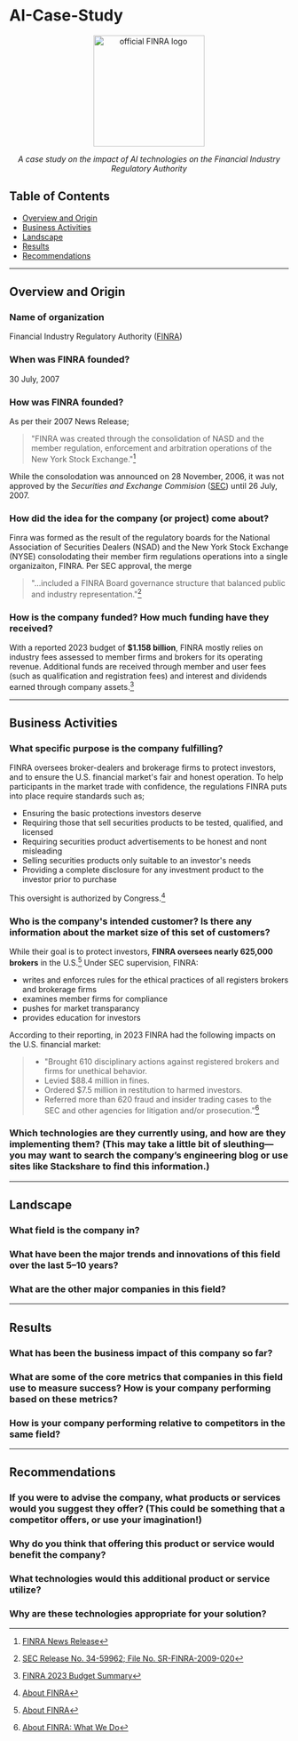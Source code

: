 # AI-Case-Study

<div align='center'>
<img src='https://www.finra.org/themes/custom/finra_bootstrap_sass/images/FINRA_Logo_Web_Rev.png' height='200' title='official FINRA logo' alt='official FINRA logo'/>

*A case study on the impact of AI technologies on the Financial Industry Regulatory Authority*
</div>

## Table of Contents

* [Overview and Origin](#Overview-and-Origin)
* [Business Activities](#Business-Activities)
* [Landscape](#Landscape)
* [Results](#Results)
* [Recommendations](#Recommendations)

---

## Overview and Origin

### Name of organization

Financial Industry Regulatory Authority (<a href='https://www.finra.org/#/' title='FINRA website'>FINRA</a>)

### When was FINRA founded?

30 July, 2007

### How was FINRA founded?

As per their 2007 News Release;

>"FINRA was created through the consolidation of NASD and the member regulation, enforcement and arbitration operations of the New York Stock Exchange."[^1]

While the consolodation was announced on 28 November, 2006, it was not approved by the *Securities and Exchange Commision* (<a href='https://www.sec.gov/' title='SEC website'>SEC</a>) until 26 July, 2007.

### How did the idea for the company (or project) come about?

Finra was formed as the result of the regulatory boards for the National Association of Securities Dealers (NSAD) and the New York Stock Exchange (NYSE) consolodating their member firm regulations operations into a single organizaiton, FINRA. Per SEC approval, the merge 

> "...included a FINRA Board governance structure that balanced public and industry representation."[^2]

### How is the company funded? How much funding have they received?

With a reported 2023 budget of **$1.158 billion**, FINRA mostly relies on industry fees assessed to member firms and brokers for its operating revenue. Additional funds are received through member and user fees (such as qualification and registration fees) and interest and dividends earned through company assets.[^3]

---

## Business Activities

### What specific purpose is the company fulfilling?

FINRA oversees broker-dealers and brokerage firms to protect investors, and to ensure the U.S. financial market's fair and honest operation. To help participants in the market trade with confidence, the regulations FINRA puts into place require standards such as;

+ Ensuring the basic protections investors deserve
+ Requiring those that sell securities products to be tested, qualified, and licensed
+ Requiring securities product advertisements to be honest and nont misleading
+ Selling securities products only suitable to an investor's needs
+ Providing a complete disclosure for any investment product to the investor prior to purchase

This oversight is authorized by Congress.[^4]

### Who is the company's intended customer? Is there any information about the market size of this set of customers?

While their goal is to protect investors, **FINRA oversees nearly 625,000 brokers** in the U.S.[^4] Under SEC supervision, FINRA:

+ writes and enforces rules for the ethical practices of all registers brokers and brokerage firms
+ examines member firms for compliance
+ pushes for market transparancy
+ provides education for investors

According to their reporting, in 2023 FINRA had the following impacts on the U.S. financial market:

> + "Brought 610 disciplinary actions against registered brokers and firms for unethical behavior.
> + Levied $88.4 million in fines.
> + Ordered $7.5 million in restitution to harmed investors.
> + Referred more than 620 fraud and insider trading cases to the SEC and other agencies for litigation and/or prosecution."[^5]

### Which technologies are they currently using, and how are they implementing them? (This may take a little bit of sleuthing&mdash;you may want to search the company’s engineering blog or use sites like Stackshare to find this information.)



---

## Landscape

### What field is the company in?

### What have been the major trends and innovations of this field over the last 5&ndash;10 years?

### What are the other major companies in this field?

---

## Results

### What has been the business impact of this company so far?

### What are some of the core metrics that companies in this field use to measure success? How is your company performing based on these metrics?

### How is your company performing relative to competitors in the same field?

---

## Recommendations

### If you were to advise the company, what products or services would you suggest they offer? (This could be something that a competitor offers, or use your imagination!)

### Why do you think that offering this product or service would benefit the company?

### What technologies would this additional product or service utilize?

### Why are these technologies appropriate for your solution?



[^1]: <a href='https://web.archive.org/web/20091124011814/http://www.finra.org/Newsroom/NewsReleases/2007/P036329'> FINRA News Release</a>

[^2]: <a href='https://github.com/MxOdele/AI-Case-Study/blob/c1ef4899a2d210f2a43285361c40d815b27da9f0/References/SEC-Release-No-34-59962.pdf'>SEC Release No. 34-59962; File No. SR-FINRA-2009-020</a>

[^3]: <a href='https://github.com/MxOdele/AI-Case-Study/blob/c1ef4899a2d210f2a43285361c40d815b27da9f0/References/FINRA-2023-Annual-Budget-Summary.pdf'>FINRA 2023 Budget Summary</a>

[^4]: <a href='https://www.finra.org/about'>About FINRA</a>

[^5]: <a href='https://www.finra.org/about/what-we-do'>About FINRA: What We Do</a>

